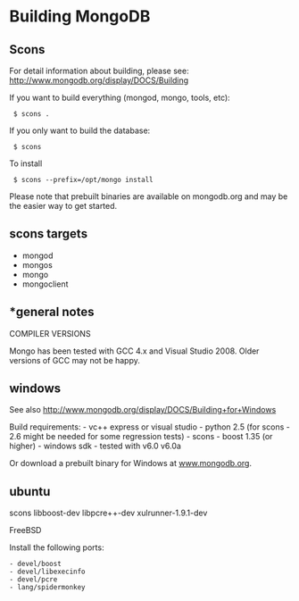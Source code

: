 
Building MongoDB
================

Scons
----------------

  For detail information about building, please see:    
  http://www.mongodb.org/display/DOCS/Building

  If you want to build everything (mongod, mongo, tools, etc):

     $ scons .

  If you only want to build the database:

     $ scons

  To install

     $ scons --prefix=/opt/mongo install

  Please note that prebuilt binaries are available on mongodb.org and may be the easier way to get started.

scons targets
-------------
* mongod
* mongos
* mongo
* mongoclient

*general notes
---------------
  COMPILER VERSIONS

  Mongo has been tested with GCC 4.x and Visual Studio 2008.  Older versions
  of GCC may not be happy.

windows
---------------

  See also http://www.mongodb.org/display/DOCS/Building+for+Windows

  Build requirements:
    - vc++ express or visual studio
    - python 2.5 (for scons - 2.6 might be needed for some regression tests)
    - scons
    - boost 1.35 (or higher)
    - windows sdk - tested with v6.0 v6.0a

  Or download a prebuilt binary for Windows at www.mongodb.org.

ubuntu
--------------

  scons libboost-dev libpcre++-dev xulrunner-1.9.1-dev

FreeBSD

  Install the following ports:

    - devel/boost
    - devel/libexecinfo
    - devel/pcre
    - lang/spidermonkey
